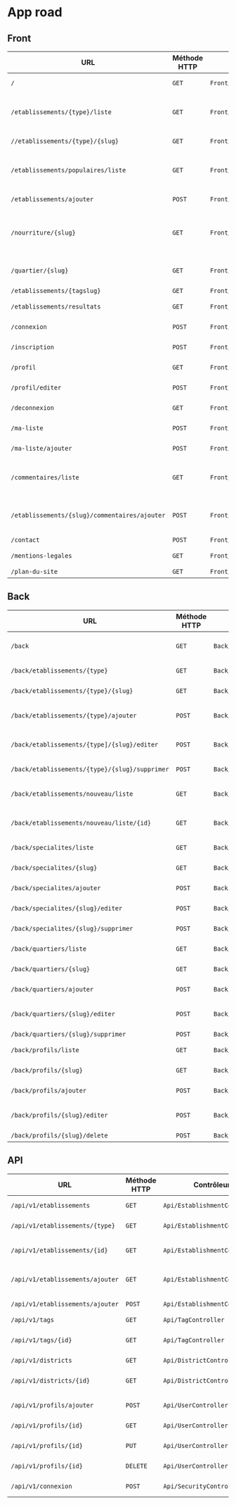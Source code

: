 # App road

## Front

| URL                                           | Méthode HTTP | Contrôleur                      | Méthode          | Titre HTML                             | Commentaire                                                |
| --------------------------------------------- | ------------ | ------------------------------- | ---------------- | -------------------------------------- | ---------------------------------------------------------- |
| `/`                                           | `GET`        | `Front/MainController`          | `home`           | Bienvenue sur ResTokyo                 | Home page                                                  |
| `/etablissements/{type}/liste`                | `GET`        | `Front/EstablishmentController` | `list`           | Liste des restaurants                  | Showing list of etablishments depending on type selected   |
| `//etablissements/{type}/{slug}`              | `GET`        | `Front/EstablishmentController` | `show`           | {Nom de l'établissement}               | Etablishment page                                          |
| `/etablissements/populaires/liste`            | `GET`        | `Front/EstablishmentController` | `barList`        | Liste des bars/izakayas                | Popular establishments list (best ranking)                 |
| `/etablissements/ajouter`                     | `POST`       | `Front/EstablishmentController` | `add`            | Proposer un établissement              | Page to add an establishment                               |
| `/nourriture/{slug}`                          | `GET`        | `Front/FoodController`          | `list`           | {Nom du type de nourriture}            | List depending on food type (fast-food, traditional, etc.) |
| `/quartier/{slug}`                            | `GET`        | `Front/DistrictController`      | `list`           | Etablissements dans le quartier {name} | List by district                                           |
| `/etablissements/{tagslug}`                   | `GET`        | `Front/EstablishmentController` | `listByTag`      | {Nom du tag}                           | Sort by tag                                                |
| `/etablissements/resultats`                   | `GET`        | `Front/EstablishmentController` | `search`         | Résultats de recherche                 | Search results                                             |
| `/connexion`                                  | `POST`       | `Front/UserController`          | `login`          | Page de connexion                      | Login page                                                 |
| `/inscription`                                | `POST`       | `Front/UserController`          | `signin`         | Page d'inscription                     | Inscription page                                           |
| `/profil`                                     | `GET`        | `Front/UserController`          | `profile`        | Page de profil                         | User profile page                                          |
| `/profil/editer`                              | `POST`       | `Front/UserController`          | `edit`           | Editer le profil                       | User profile edition                                       |
| `/deconnexion`                                | `GET`        | `Front/UserController`          | `logout`         | Bienvenue sur ResTokyo                 | Send back to home page                                     |
| `/ma-liste`                                   | `POST`       | `Front/FavoritesController`     | `list`           | Suppressions des favoris               | User’s list of establishments                              |
| `/ma-liste/ajouter`                           | `POST`       | `Front/FavoritesController`     | `add`            | Ajouter aux favoris                    | To add to fav list                                         |
| `/commentaires/liste`                         | `GET`        | `Front/CommentController`       | `list`           | Derniers commentaires postés           | List of comments ordered by ASC                            |
| `/etablissements/{slug}/commentaires/ajouter` | `POST`       | `Front/CommentController`       | `add`            | Laisser un commentaire                 | To add a review on an establishment’s page                 |
| `/contact`                                    | `POST`       | `Front/MainController`          | `contact`        | Nous contacter                         | Contact page                                               |
| `/mentions-legales`                           | `GET`        | `Front/MainController`          | `legaleMentions` | Mentions légales                       | Legales mentions page                                      |
| `/plan-du-site`                               | `GET`        | `Front/MainController`          | `sitePlan`       | Plan du site                           | Site plan page                                             |



## Back

| URL                                            | Méthode HTTP | Contrôleur                     | Méthode                | Titre HTML                          | Commentaire                          |
| ---------------------------------------------- | ------------ | ------------------------------ | ---------------------- | ----------------------------------- | ------------------------------------ |
| `/back`                                        | `GET`        | `Back/MainController`          | `home`                 | Bienvenue dans l'arrière boutique   | Back home page                       |
| `/back/etablissements/{type}`                  | `GET`        | `Back/EstablishmentController` | `listByType`           | Liste des établissements            | Establishments list by type          |
| `/back/etablissements/{type}/{slug}`           | `GET`        | `Back/EstablishmentController` | `show`                 | {Nom de l'établissement}            | Establishment’s page                 |
| `/back/etablissements/{type}/ajouter`          | `POST`       | `Back/EstablishmentController` | `add`                  | Ajout d'un établissement            | Page to add an establishment by type |
| `/back/etablissements/{type]/{slug}/editer`    | `POST`       | `Back/EstablishmentController` | `edit`                 | Édition de {Nom de l'établissement} | Edit establishment by type           |
| `/back/etablissements/{type}/{slug}/supprimer` | `POST`       | `Back/EstablishmentController` | `delete`               | -                                   | Delete establishment                 |
| `/back/etablissements/nouveau/liste`           | `GET`        | `Back/EstablishmentController` | `newEstablishmentList` | Liste des établissements proposés   | list of  proposed establishments     |
| `/back/etablissements/nouveau/liste/{id}`      | `GET`        | `Back/EstablishmentController` | `handleProposition`    | Établissement proposé numéro {id}   | Establishment recovery               |
| `/back/specialites/liste`                      | `GET`        | `Back/EstablishmentController` | `list`                 | Liste des spécialités               | Speciality list                      |
| `/back/specialites/{slug}`                     | `GET`        | `Back/EstablishmentController` | `show`                 | {Nom de la spécialité}              | Speciality's page                    |
| `/back/specialites/ajouter`                    | `POST`       | `Back/EstablishmentController` | `add`                  | Ajout d'une spécialité              | Page to ass a speciality             |
| `/back/specialites/{slug}/editer`              | `POST`       | `Back/EstablishmentController` | `edit`                 | Édition d'une spécialité            | Edit speciality                      |
| `/back/specialites/{slug}/supprimer`           | `POST`       | `Back/EstablishmentController` | `delete`               | -                                   | Delete speciality                    |
| `/back/quartiers/liste`                        | `GET`        | `Back/DistrictController`      | `list`                 | Liste des quartiers                 | District list                        |
| `/back/quartiers/{slug}`                       | `GET`        | `Back/DistrictController`      | `Show`                 | {Nom du quartier}                   | District's page                      |
| `/back/quartiers/ajouter`                      | `POST`       | `Back/DistrictController`      | `add`                  | Ajout d'un quartier                 | Page to add an district              |
| `/back/quartiers/{slug}/editer`                | `POST`       | `Back/DistrictController`      | `edit`                 | Édition de {Nom du quartier}        | Edit district                        |
| `/back/quartiers/{slug}/supprimer`             | `POST`       | `Back/DistrictController`      | `delete`               | -                                   | Delete district                      |
| `/back/profils/liste`                          | `GET`        | `Back/UserController`          | `list`                 | Liste des utilisateurs              | List of users                        |
| `/back/profils/{slug}`                         | `GET`        | `Back/UserController`          | `show`                 | {Nom de l'utilisateur}              | User's page                          |
| `/back/profils/ajouter`                        | `POST`       | `Back/UserController`          | `add`                  | Ajout d'un utilisateur              | Add a user                           |
| `/back/profils/{slug}/editer`                  | `POST`       | `Back/UserController`          | `edit`                 | Édition de {Nom de l'utilisateur}   | Edit user                            |
| `/back/profils/{slug}/delete`                  | `POST`       | `Back/UserController`          | `delete`               | -                                   | Delete user                          |



## API

| URL                                  | Méthode HTTP | Contrôleur                    | Méthode                       | Titre HTML | Commentaire                        |
| ------------------------------------ | ------------ | ----------------------------- | ----------------------------- | ---------- | ---------------------------------- |
| `/api/v1/etablissements`             | `GET`        | `Api/EstablishmentController` | `establishmentsGetList`       | -          | Establishments list                |
| `/api/v1/etablissements/{type}`      | `GET`        | `Api/EstablishmentController` | `establishmentsGetListByType` | -          | Establishments list by type        |
| `/api/v1/etablissements/{id}` | `GET`        | `Api/EstablishmentController` | `establishmentsGetItem`       | -          | Recovery of an establishment by id |
| `/api/v1/etablissements/ajouter`     | `GET`        | `Api/EstablishmentController` | `establishmentsPostItem`      | -          | To go to the proposition form      |
| `/api/v1/etablissements/ajouter`     | `POST`       | `Api/EstablishmentController` | `establishmentsPostItem`      | -          | To propose an establishement       |
| `/api/v1/tags`                       | `GET`        | `Api/TagController`           | `tagGetList`                  | -          | Tags list                          |
| `/api/v1/tags/{id}`                  | `GET`        | `Api/TagController`           | `establishmentsByTag`         | -          | List of establishments by tag      |
| `/api/v1/districts`                  | `GET`        | `Api/DistrictController`      | `districtGetList`             | -          | Districts list                     |
| `/api/v1/districts/{id}`             | `GET`        | `Api/DistrictController`      | `establishmentsByDistrict`    | -          | List of establishments by district |
| `/api/v1/profils/ajouter`            | `POST`       | `Api/UserController`          | `userPostlist`                | -          | Create a new user                  |
| `/api/v1/profils/{id}`               | `GET`        | `Api/UserController`          | `userGetItem`                 | -          | Recovery of a user by id           |
| `/api/v1/profils/{id}`               | `PUT`        | `Api/UserController`          | `userPutItem`                 | -          | Edit a user by id                  |
| `/api/v1/profils/{id}`               | `DELETE`     | `Api/UserController`          | `userDeleteItem`              | -          | Delete an user by id                |
| `/api/v1/connexion`                  | `POST`       | `Api/SecurityController`      | `login`                       | -          | Connection of an user              |
